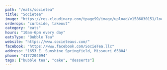 ```yaml
---
path: "/eats/societea"
title: "Societea"
image: "https://res.cloudinary.com/tpage99/image/upload/v1586830151/local417eats/local417eatslogo.png"
orderops: "curbside, takeout"
category: "eats"
hours: "10am-6pm every day"
eatsType: "Bubble Tea"
website: "https://www.societeaus.com/"
facebook: "https://www.facebook.com/SocieTea.llc"
address: "1653 E. Sunshine Springfield, Missouri 65804"
phone: "4177204094"
tags: ["bubble tea", "cake", "desserts"]
---
```

